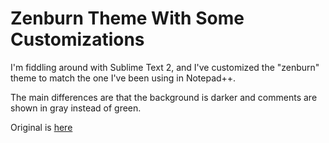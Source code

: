 # Zenburn Theme With Some Customizations

I'm fiddling around with Sublime Text 2, and I've customized the "zenburn" theme to match the one I've been using in Notepad++.

The main differences are that the background is darker and comments are shown in gray instead of green.

Original is [here](https://github.com/colinta/zenburn)